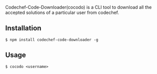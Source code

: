 Codechef-Code-Downloader(cocodo) is a CLI tool to download all the accepted solutions of a particular user from codechef. 

## Installation

```console
$ npm install codechef-code-downloader -g
```

## Usage

```console
$ cocodo <username>
```